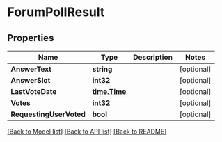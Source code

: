 # ForumPollResult

## Properties
Name | Type | Description | Notes
------------ | ------------- | ------------- | -------------
**AnswerText** | **string** |  | [optional] 
**AnswerSlot** | **int32** |  | [optional] 
**LastVoteDate** | [**time.Time**](time.Time.md) |  | [optional] 
**Votes** | **int32** |  | [optional] 
**RequestingUserVoted** | **bool** |  | [optional] 

[[Back to Model list]](../README.md#documentation-for-models) [[Back to API list]](../README.md#documentation-for-api-endpoints) [[Back to README]](../README.md)


